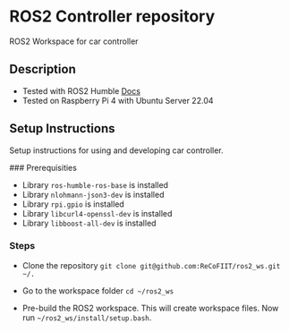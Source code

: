 # ROS2 Controller repository
ROS2 Workspace for car controller

## Description
- Tested with ROS2 Humble [Docs](https://docs.ros.org/en/humble/index.html)
- Tested on Raspberry Pi 4 with Ubuntu Server 22.04

## Setup Instructions
Setup instructions for using and developing car controller.

### Prerequisities
- Library `ros-humble-ros-base` is installed
- Library `nlohmann-json3-dev` is installed
- Library `rpi.gpio` is installed
- Library `libcurl4-openssl-dev` is installed
- Library `libboost-all-dev` is installed

### Steps

- Clone the repository `git clone git@github.com:ReCoFIIT/ros2_ws.git ~/.`

- Go to the workspace folder `cd ~/ros2_ws`

- Pre-build the ROS2 workspace. This will create workspace files. Now run `~/ros2_ws/install/setup.bash`.
